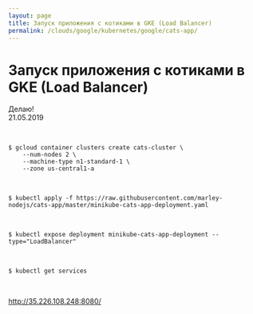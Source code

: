 ```yaml
---
layout: page
title: Запуск приложения с котиками в GKE (Load Balancer)
permalink: /clouds/google/kubernetes/google/cats-app/
---
```


# Запуск приложения с котиками в GKE (Load Balancer)

Делаю!  
21.05.2019

<br/>

    $ gcloud container clusters create cats-cluster \
        --num-nodes 2 \
        --machine-type n1-standard-1 \
        --zone us-central1-a

<br/>

    $ kubectl apply -f https://raw.githubusercontent.com/marley-nodejs/cats-app/master/minikube-cats-app-deployment.yaml


<br/>

    $ kubectl expose deployment minikube-cats-app-deployment --type="LoadBalancer"

<br/>

    $ kubectl get services

<br/>

http://35.226.108.248:8080/